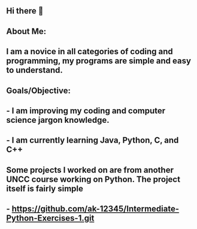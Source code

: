 ## Hi there 👋

<!--
**ak-12345/ak-12345** is a ✨ _special_ ✨ repository because its `README.md` (this file) appears on your GitHub profile.

Here are some ideas to get you started:

- 🔭 I’m currently working on improving my knowledge of coding.
- 🌱 I’m currently learning python, C, and C++
- Projects: 
-->
## About Me:
##
## I am a novice in all categories of coding and programming, my programs are simple and easy to understand.   
##
## Goals/Objective:
##
## - I am improving my coding and computer science jargon knowledge.
## - I am currently learning Java, Python, C, and C++
##
##
## Some projects I worked on are from another UNCC course working on Python. The project itself is fairly simple 
## - https://github.com/ak-12345/Intermediate-Python-Exercises-1.git

